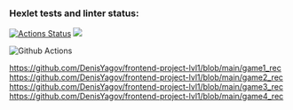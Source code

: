 ### Hexlet tests and linter status:
[![Actions Status](https://github.com/DenisYagov/frontend-project-lvl1/workflows/hexlet-check/badge.svg)](https://github.com/DenisYagov/frontend-project-lvl1/actions)
<a href="https://codeclimate.com/github/codeclimate/codeclimate/maintainability"><img src="https://api.codeclimate.com/v1/badges/a99a88d28ad37a79dbf6/maintainability" /></a>

![Github Actions](https://github.com/DenisYagov/frontend-project-lvl1/actions/workflows/github-actions-demo.yml/badge.svg)

https://github.com/DenisYagov/frontend-project-lvl1/blob/main/game1_rec
https://github.com/DenisYagov/frontend-project-lvl1/blob/main/game2_rec
https://github.com/DenisYagov/frontend-project-lvl1/blob/main/game3_rec
https://github.com/DenisYagov/frontend-project-lvl1/blob/main/game4_rec